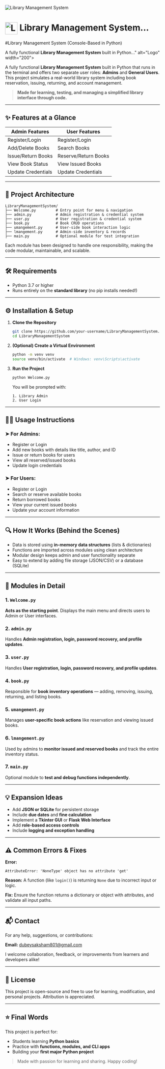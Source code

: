 
![Library Management System](https://github.com/saksham801/Library-Mangement-System/blob/26d6de18b1a4a3f198e1897aea3936ad2a84e6af/ChatGPT%20Image%20May%204%2C%202025%2C%2010_27_15%20PM.png)


# <img src="https://github.com/saksham801/Library-Mangement-System/blob/5424e4fe8f2d458cafe7a894efb25d1203167d94/ChatGPT%20Image%20May%2010%2C%202025%2C%2008_19_17%20PM.svg" alt="Logo" width="40" style="vertical-align: middle"> Library Management System...
#Library Management System (Console-Based in Python)

A fully functional **Library Management System** built in Python..." alt="Logo" width="200">
</div>



A fully functional **Library Management System** built in Python that runs in the terminal and offers two separate user roles: **Admins** and **General Users**. This project simulates a real-world library system including book reservation, issuing, returning, and account management.

> **Made for learning, testing, and managing a simplified library interface through code.**

---

## ✨ Features at a Glance

| Admin Features | User Features |
| -------------- | ------------- |
| Register/Login | Register/Login |
| Add/Delete Books | Search Books |
| Issue/Return Books | Reserve/Return Books |
| View Book Status | View Issued Books |
| Update Credentials | Update Credentials |

---

## 🧩 Project Architecture

```
LibraryManagementSystem/
├── Welcome.py         # Entry point for menu & navigation
├── admin.py           # Admin registration & credential system
├── user.py            # User registration & credential system
├── book.py            # Book CRUD operations
├── umangement.py      # User-side book interaction logic
├── lmangement.py      # Admin-side inventory & records
├── main.py            # Optional module for test integration
```

Each module has been designed to handle one responsibility, making the code modular, maintainable, and scalable.

---

## 🛠️ Requirements

- Python 3.7 or higher
- Runs entirely on the **standard library** (no pip installs needed!)

---

## ⚙️ Installation & Setup

1. **Clone the Repository**

   ```bash
   git clone https://github.com/your-username/LibraryManagementSystem.git
   cd LibraryManagementSystem
   ```

2. **(Optional) Create a Virtual Environment**

   ```bash
   python -m venv venv
   source venv/bin/activate  # Windows: venv\Scripts\activate
   ```

3. **Run the Project**

   ```bash
   python Welcome.py
   ```

   You will be prompted with:

   ```
   1. Library Admin
   2. User Login
   ```

---

## 🧑‍💻 Usage Instructions

### ➤ For Admins:

- Register or Login
- Add new books with details like title, author, and ID
- Issue or return books for users
- View all reserved/issued books
- Update login credentials

### ➤ For Users:

- Register or Login
- Search or reserve available books
- Return borrowed books
- View your current issued books
- Update your account information

---

## 🔍 How It Works (Behind the Scenes)

- Data is stored using **in-memory data structures** (lists & dictionaries)
- Functions are imported across modules using clean architecture
- Modular design keeps admin and user functionality separate
- Easy to extend by adding file storage (JSON/CSV) or a database (SQLite)

---

## 🧪 Modules in Detail

### 1. `Welcome.py`
**Acts as the starting point**. Displays the main menu and directs users to Admin or User interfaces.

### 2. `admin.py`
Handles **Admin registration, login, password recovery, and profile updates**.

### 3. `user.py`
Handles **User registration, login, password recovery, and profile updates**.

### 4. `book.py`
Responsible for **book inventory operations** — adding, removing, issuing, returning, and listing books.

### 5. `umangement.py`
Manages **user-specific book actions** like reservation and viewing issued books.

### 6. `lmangement.py`
Used by admins to **monitor issued and reserved books** and track the entire inventory status.

### 7. `main.py`
Optional module to **test and debug functions independently**.

---

## 💡 Expansion Ideas

- Add **JSON or SQLite** for persistent storage
- Include **due dates** and **fine calculation**
- Implement a **Tkinter GUI** or **Flask Web Interface**
- Add **role-based access controls**
- Include **logging and exception handling**

---

## ⚠️ Common Errors & Fixes

**Error:**
```
AttributeError: 'NoneType' object has no attribute 'get'
```

**Reason:** A function (like `login()`) is returning `None` due to incorrect input or logic.

**Fix:** Ensure the function returns a dictionary or object with attributes, and validate all input paths.

---

## 📬 Contact

For any help, suggestions, or contributions:

**Email:** [dubeysaksham801@gmail.com](mailto:dubeysaksham801@gmail.com)

I welcome collaboration, feedback, or improvements from learners and developers alike!

---

## 📝 License

This project is open-source and free to use for learning, modification, and personal projects. Attribution is appreciated.

---

## ⭐ Final Words

This project is perfect for:
- Students learning **Python basics**
- Practice with **functions, modules, and CLI apps**
- Building your **first major Python project**

> Made with passion for learning and sharing. Happy coding!
